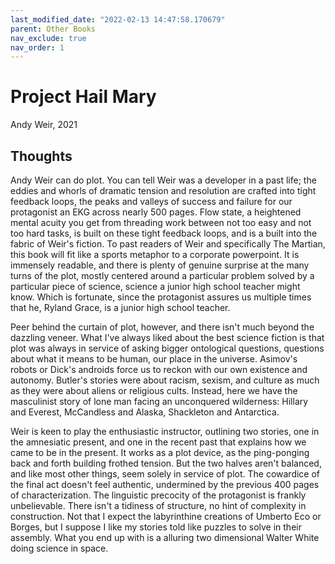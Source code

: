 ```yaml
---
last_modified_date: "2022-02-13 14:47:58.170679"
parent: Other Books
nav_exclude: true
nav_order: 1
---
```


# Project Hail Mary
Andy Weir, 2021

## Thoughts
Andy Weir can do plot. You can tell Weir was a developer in a past life; the eddies and whorls of dramatic tension and resolution are crafted into tight feedback loops, the peaks and valleys of success and failure for our protagonist an EKG across nearly 500 pages. Flow state, a heightened mental acuity you get from threading work between not too easy and not too hard tasks, is built on these tight feedback loops, and is a built into the fabric of Weir's fiction. To past readers of Weir and specifically The Martian, this book will fit like a sports metaphor to a corporate powerpoint. It is immensely readable, and there is plenty of genuine surprise at the many turns of the plot, mostly centered around a particular problem solved by a particular piece of science, science a junior high school teacher might know. Which is fortunate, since the protagonist assures us multiple times that he, Ryland Grace, is a junior high school teacher.

Peer behind the curtain of plot, however, and there isn't much beyond the dazzling veneer. What I've always liked about the best science fiction is that plot was always in service of asking bigger ontological questions, questions about what it means to be human, our place in the universe. Asimov's robots or Dick's androids force us to reckon with our own existence and autonomy. Butler's stories were about racism, sexism, and culture as much as they were about aliens or religious cults. Instead, here we have the masculinist story of lone man facing an unconquered wilderness: Hillary and Everest, McCandless and Alaska, Shackleton and Antarctica.

Weir is keen to play the enthusiastic instructor, outlining two stories, one in the amnesiatic present, and one in the recent past that explains how we came to be in the present. It works as a plot device, as the ping-ponging back and forth building frothed tension. But the two halves aren't balanced, and like most other things, seem solely in service of plot. The cowardice of the final act doesn't feel authentic, undermined by the previous 400 pages of characterization. The linguistic precocity of the protagonist is frankly unbelievable. There isn't a tidiness of structure, no hint of complexity in construction. Not that I expect the labyrinthine creations of Umberto Eco or Borges, but I suppose I like my stories told like puzzles to solve in their assembly. What you end up with is a alluring two dimensional Walter White doing science in space.